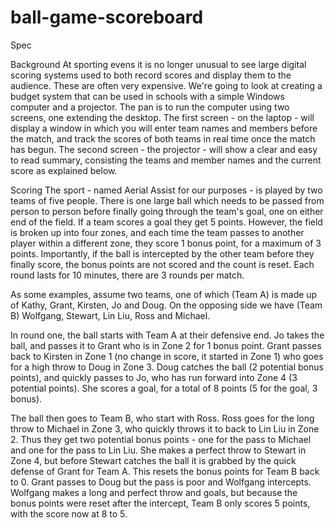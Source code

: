 # ball-game-scoreboard

Spec

Background
At sporting evens it is no longer unusual to see large digital scoring systems used to both record scores and display them to the audience. These are often very expensive. We're going to look at creating a budget system that can be used in schools with a simple Windows computer and a projector. The pan is to run the computer using two screens, one extending the desktop. The first screen - on the laptop - will display a window in which you will enter team names and members before the match, and track the scores of both teams in real time once the match has begun. The second screen - the projector - will show a clear and easy to read summary, consisting the teams and member names and the current score as explained below.

Scoring
The sport - named Aerial Assist for our purposes - is played by two teams of five people. There is one large ball which needs to be passed from person to person before finally going through the team's goal, one on either end of the field. If a team scores a goal they get 5 points. However, the field is broken up into four zones, and each time the team passes to another player within a different zone, they score 1 bonus point, for a maximum of 3 points. Importantly, if the ball is intercepted by the other team before they finally score, the bonus points are not scored and the count is reset. Each round lasts for 10 minutes, there are 3 rounds per match.

As some examples, assume two teams, one of which (Team A) is made up of Kathy, Grant, Kirsten, Jo and Doug. On the opposing side we have (Team B) Wolfgang, Stewart, Lin Liu, Ross and Michael.

In round one, the ball starts with Team A at their defensive end. Jo takes the ball, and passes it to Grant who is in Zone 2 for 1 bonus point. Grant passes back to Kirsten in Zone 1 (no change in score, it started in Zone 1) who goes for a high throw to Doug in Zone 3. Doug catches the ball (2 potential bonus points), and quickly passes to Jo, who has run forward into Zone 4 (3 potential points). She scores a goal, for a total of 8 points (5 for the goal, 3 bonus).

The ball then goes to Team B, who start with Ross. Ross goes for the long throw to Michael in Zone 3, who quickly throws it to back to Lin Liu in Zone 2. Thus they get two potential bonus points - one for the pass to Michael and one for the pass to Lin Liu. She makes a perfect throw to Stewart in Zone 4, but before Stewart catches the ball it is grabbed by the quick defense of Grant for Team A. This resets the bonus points for Team B back to 0. Grant passes to Doug but the pass is poor and Wolfgang intercepts. Wolfgang makes a long and perfect throw and goals, but because the bonus points were reset after the intercept, Team B only scores 5 points, with the score now at 8 to 5.
